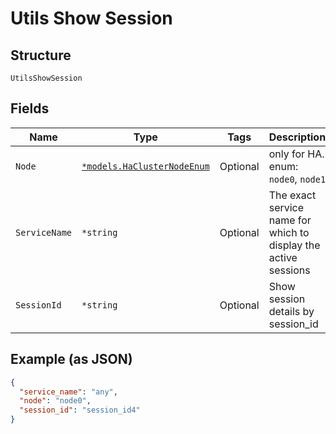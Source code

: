 
# Utils Show Session

## Structure

`UtilsShowSession`

## Fields

| Name | Type | Tags | Description |
|  --- | --- | --- | --- |
| `Node` | [`*models.HaClusterNodeEnum`](../../doc/models/ha-cluster-node-enum.md) | Optional | only for HA. enum: `node0`, `node1` |
| `ServiceName` | `*string` | Optional | The exact service name for which to display the active sessions |
| `SessionId` | `*string` | Optional | Show session details by session_id |

## Example (as JSON)

```json
{
  "service_name": "any",
  "node": "node0",
  "session_id": "session_id4"
}
```

